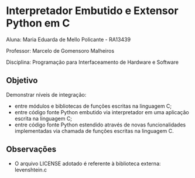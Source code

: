 # Interpretador Embutido e Extensor Python em C

Aluna: Maria Eduarda de Mello Policante - RA13439

Professor: Marcelo de Gomensoro Malheiros

Disciplina: Programação para Interfaceamento de Hardware e Software

## Objetivo
Demonstrar níveis de integração:
- entre módulos e bibliotecas de funções escritas na linguagem C;
- entre código fonte Python embutido via interpretador em uma aplicação escrita na linguagem C;
- entre código fonte Python estendido através de novas funcionalidades implementadas via chamada de funções escritas na linguagem C.

## Observações
- O arquivo LICENSE adotado é referente à biblioteca externa: levenshtein.c
